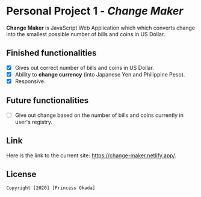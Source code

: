 # Personal Project 1 - *Change Maker*

**Change Maker** is JavaScript Web Application which which converts change into the smallest possible number of bills and coins in US Dollar. 

## Finished functionalities

* [x] Gives out correct number of bills and coins in US Dollar. 
* [x] Ability to **change currency** (into Japanese Yen and Philippine Peso). 
* [x] Responsive. 

## Future functionalities
* [ ] Give out change based on the number of bills and coins currently in user's registry. 

## Link

Here is the link to the current site: https://change-maker.netlify.app/. 

## License

    Copyright [2020] [Princess Okada]
